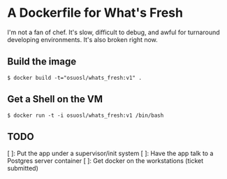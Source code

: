 A Dockerfile for What's Fresh
=============================

I'm not a fan of chef. It's slow, difficult to debug, and awful for
turnaround developing environments. It's also broken right now.

Build the image
---------------

```shell
$ docker build -t="osuosl/whats_fresh:v1" .
```

Get a Shell on the VM
---------------------

```shell
$ docker run -t -i osuosl/whats_fresh:v1 /bin/bash
```

TODO
----
[ ]: Put the app under a supervisor/init system
[ ]: Have the app talk to a Postgres server container
[ ]: Get docker on the workstations (ticket submitted)
